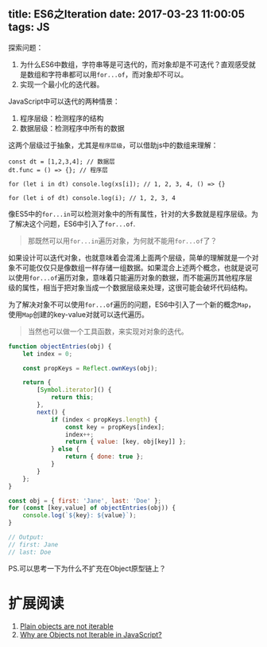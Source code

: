 title: ES6之Iteration
date: 2017-03-23 11:00:05
tags: JS
---

探索问题：
1. 为什么ES6中数组，字符串等是可迭代的，而对象却是不可迭代？直观感受就是数组和字符串都可以用`for...of`，而对象却不可以。
2. 实现一个最小化的迭代器。

<!-- more -->
JavaScript中可以迭代的两种情景：
1. 程序层级：检测程序的结构
2. 数据层级：检测程序中所有的数据

这两个层级过于抽象，尤其是`程序层级`，可以借助js中的数组来理解：
```
const dt = [1,2,3,4]; // 数据层
dt.func = () => {}; // 程序层

for (let i in dt) console.log(xs[i]); // 1, 2, 3, 4, () => {}

for (let i of dt) console.log(i); // 1, 2, 3, 4
```
像ES5中的`for...in`可以检测对象中的所有属性，针对的大多数就是程序层级。为了解决这个问题，ES6中引入了`for...of`.

> 那既然可以用`for...in`遍历对象，为何就不能用`for...of`了？

如果设计可以迭代对象，也就意味着会混淆上面两个层级，简单的理解就是一个对象不可能仅仅只是像数组一样存储一组数据。如果混合上述两个概念，也就是说可以使用`for...of`遍历对象，意味着只能遍历对象的数据，而不能遍历其他程序层级的属性，相当于把对象当成一个数据层级来处理，这很可能会破坏代码结构。

为了解决对象不可以使用`for...of`遍历的问题，ES6中引入了一个新的概念`Map`，使用`Map`创建的key-value对就可以迭代遍历。

> 当然也可以做一个工具函数，来实现对对象的迭代。

```javascript
function objectEntries(obj) {
    let index = 0;

    const propKeys = Reflect.ownKeys(obj);

    return {
        [Symbol.iterator]() {
            return this;
        },
        next() {
            if (index < propKeys.length) {
                const key = propKeys[index];
                index++;
                return { value: [key, obj[key]] };
            } else {
                return { done: true };
            }
        }
    };
}

const obj = { first: 'Jane', last: 'Doe' };
for (const [key,value] of objectEntries(obj)) {
    console.log(`${key}: ${value}`);
}

// Output:
// first: Jane
// last: Doe
```

PS.可以思考一下为什么不扩充在Object原型链上？

# 扩展阅读
1. [Plain objects are not iterable](http://exploringjs.com/es6/ch_iteration.html#sec_plain-objects-not-iterable)
2. [Why are Objects not Iterable in JavaScript?](http://stackoverflow.com/a/38777177)